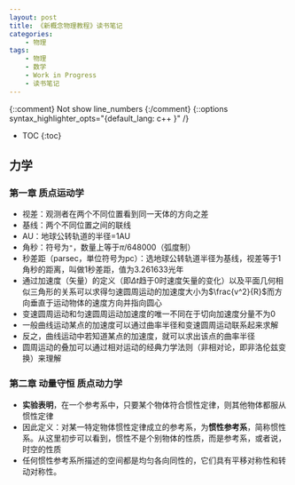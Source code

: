 ```yaml
---
layout: post
title: 《新概念物理教程》读书笔记
categories:
    - 物理
tags:
    - 物理
    - 数学
    - Work in Progress
    - 读书笔记
---
```


{::comment} Not show line_numbers {:/comment}
{::options syntax_highlighter_opts="{default_lang: c++ \}" /}

* TOC
{:toc}

## 力学

### 第一章 质点运动学

- 视差：观测者在两个不同位置看到同一天体的方向之差
- 基线：两个不同位置之间的联线
- AU：地球公转轨道的半径=1AU
- 角秒：符号为`"`，数量上等于$\pi/648000$（弧度制）
- 秒差距（parsec，単位符号为pc）：选地球公转轨道半径为基线，视差等于1角秒的距离，叫做1秒差距，值为3.261633光年
- 通过加速度（矢量）的定义（即$\Delta t$趋于0时速度矢量的变化）以及平面几何相似三角形的关系可以求得匀速圆周运动的加速度大小为$\frac{v^2}{R}$而方向垂直于运动物体的速度方向并指向圆心
- 变速圆周运动和匀速圆周运动加速度的唯一不同在于切向加速度分量不为0
- 一般曲线运动某点的加速度可以通过曲率半径和变速圆周运动联系起来求解
- 反之，曲线运动中若知道某点的加速度，就可以求出该点的曲率半径
- 圆周运动的叠加可以通过相对运动的经典力学法则（非相对论，即非洛伦兹变换）来理解

### 第二章 动量守恒 质点动力学

- **实验表明**，在一个参考系中，只要某个物体符合惯性定律，则其他物体都服从惯性定律
- 因此定义：对某一特定物体惯性定律成立的参考系，为**惯性参考系**，简称惯性系。从这里初步可以看到，惯性不是个别物体的性质，而是参考系，或者说，时空的性质
- 任何惯性参考系所描述的空间都是均匀各向同性的，它们具有平移对称性和转动对称性。
